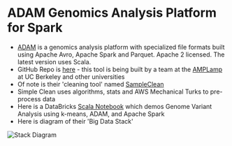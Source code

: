 # ADAM Genomics Analysis Platform for Spark

* [ADAM](http://bdgenomics.org/) is a genomics analysis platform with specialized file formats built using Apache Avro, Apache Spark and Parquet. Apache 2 licensed. The latest version uses Scala.
* GitHub Repo is [here](https://github.com/bigdatagenomics/adam) - this tool is being built by a team at the [AMPLamp](https://amplab.cs.berkeley.edu/software/) at UC Berkeley and other universities
* Of note is their 'cleaning tool' named [SampleClean](http://sampleclean.org/index.html)
* Simple Clean uses algorithms, stats and AWS Mechanical Turks to pre-process data
* Here is a DataBricks [Scala Notebook](http://cdn2.hubspot.net/hubfs/438089/notebooks/Samples/Miscellaneous/Genome_Variant_Analysis_using_k-means_ADAM_and_Apache_Spark.html) which demos Genome Variant Analysis using k-means, ADAM, and Apache Spark
* Here is diagram of their 'Big Data Stack'

![Stack Diagram](https://github.com/lynnlangit/TeamTeri/blob/master/Images/BigDataStackBerkeley.png)
